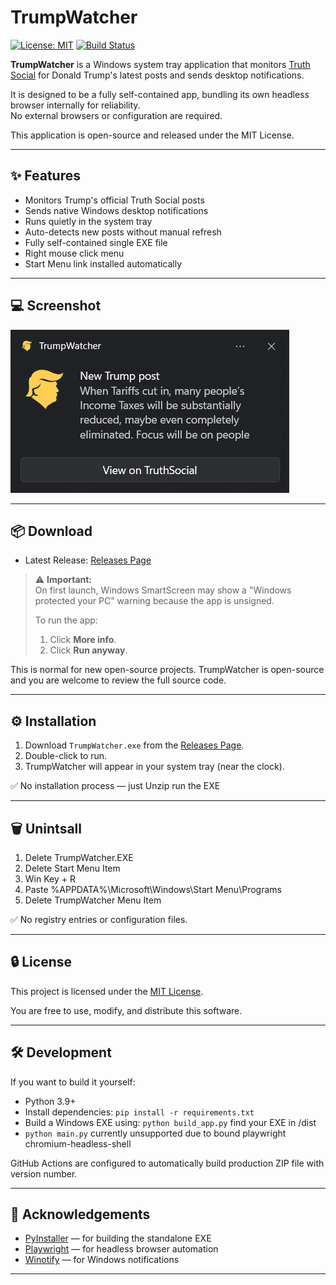 # TrumpWatcher

[![License: MIT](https://img.shields.io/badge/License-MIT-yellow.svg)](LICENSE)
[![Build Status](https://github.com/Crinklebine/trump_watcher/actions/workflows/windows-build.yml/badge.svg)](https://github.com/Crinklebine/trump_watcher/actions)

**TrumpWatcher** is a Windows system tray application that monitors [Truth Social](https://truthsocial.com/) for Donald Trump's latest posts and sends desktop notifications.

It is designed to be a fully self-contained app, bundling its own headless browser internally for reliability.  
No external browsers or configuration are required.

This application is open-source and released under the MIT License.

---

## ✨ Features

- Monitors Trump's official Truth Social posts
- Sends native Windows desktop notifications
- Runs quietly in the system tray
- Auto-detects new posts without manual refresh
- Fully self-contained single EXE file
- Right mouse click menu
- Start Menu link installed automatically

---

## 💻 Screenshot

![TrumpWatcher Notification Screenshot](assets/screenshot.png)

---

## 📦 Download

- Latest Release: [Releases Page](https://github.com/Crinklebine/trump_watcher/releases)

> ⚠️ **Important:**  
> On first launch, Windows SmartScreen may show a "Windows protected your PC" warning because the app is unsigned.  
> 
> To run the app:
> 1. Click **More info**.
> 2. Click **Run anyway**.

This is normal for new open-source projects. TrumpWatcher is open-source and you are welcome to review the full source code.

---

## ⚙️ Installation

1. Download `TrumpWatcher.exe` from the [Releases Page](https://github.com/Crinklebine/trump_watcher/releases).
2. Double-click to run.
3. TrumpWatcher will appear in your system tray (near the clock).


✅ No installation process — just Unzip run the EXE

---
## 🗑️ Unintsall

1. Delete TrumpWatcher.EXE
2. Delete Start Menu Item
3. Win Key + R
4. Paste %APPDATA%\Microsoft\Windows\Start Menu\Programs
5. Delete TrumpWatcher Menu Item


✅ No registry entries or configuration files.

---

## 🔒 License

This project is licensed under the [MIT License](LICENSE).

You are free to use, modify, and distribute this software.

---

## 🛠️ Development

If you want to build it yourself:

- Python 3.9+
- Install dependencies: `pip install -r requirements.txt`
- Build a Windows EXE using: `python build_app.py` find your EXE in /dist
- `python main.py` currently unsupported due to bound playwright chromium-headless-shell

GitHub Actions are configured to automatically build production ZIP file with version number.

---

## 🙏 Acknowledgements

- [PyInstaller](https://www.pyinstaller.org/) — for building the standalone EXE
- [Playwright](https://playwright.dev/) — for headless browser automation
- [Winotify](https://github.com/kaustubhgupta/winotify) — for Windows notifications

---

